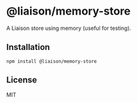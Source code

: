 # @liaison/memory-store

A Liaison store using memory (useful for testing).

## Installation

```
npm install @liaison/memory-store
```

## License

MIT
